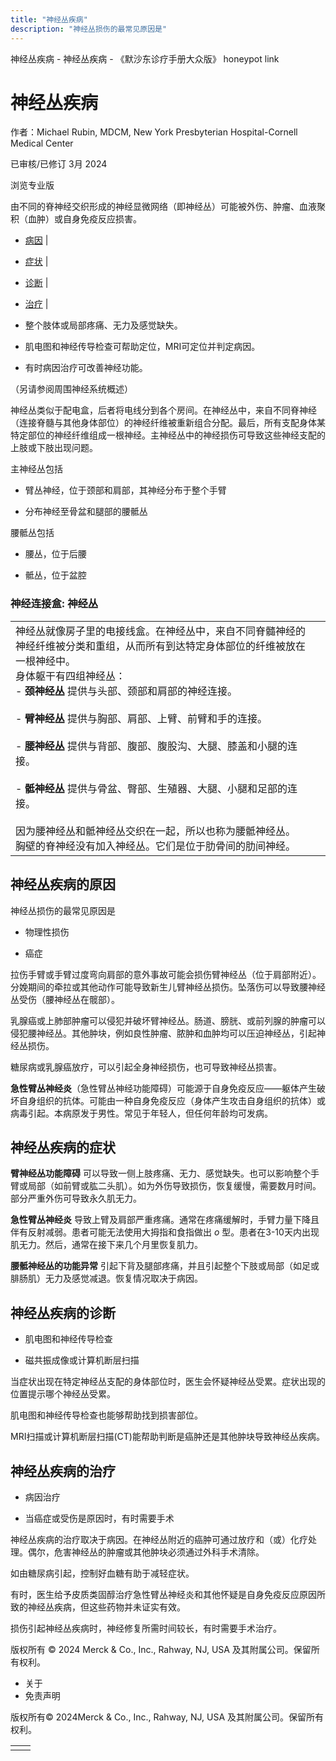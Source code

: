 ```yaml
---
title: "神经丛疾病"
description: "神经丛损伤的最常见原因是"
---
```


﻿神经丛疾病 \- 神经丛疾病 \- 《默沙东诊疗手册大众版》 honeypot link

# 神经丛疾病

作者：Michael Rubin, MDCM, New York Presbyterian Hospital-Cornell Medical Center

已审核/已修订 3月 2024

浏览专业版

由不同的脊神经交织形成的神经显微网络（即神经丛）可能被外伤、肿瘤、血液聚积（血肿）或自身免疫反应损害。

- [病因](#病因_v745260_zh) \|
- [症状](#症状_v745271_zh) \|
- [诊断](#诊断_v745304_zh) \|
- [治疗](#治疗_v745309_zh) \|

- 整个肢体或局部疼痛、无力及感觉缺失。

- 肌电图和神经传导检查可帮助定位，MRI可定位并判定病因。

- 有时病因治疗可改善神经功能。


（另请参阅周围神经系统概述）

神经丛类似于配电盒，后者将电线分到各个房间。在神经丛中，来自不同脊神经（连接脊髓与其他身体部位）的神经纤维被重新组合分配。最后，所有支配身体某特定部位的神经纤维组成一根神经。主神经丛中的神经损伤可导致这些神经支配的上肢或下肢出现问题。

主神经丛包括

- 臂丛神经，位于颈部和肩部，其神经分布于整个手臂

- 分布神经至骨盆和腿部的腰骶丛


腰骶丛包括

- 腰丛，位于后腰

- 骶丛，位于盆腔


### 神经连接盒: 神经丛

|     |     |
| --- | --- |
| 神经丛就像房子里的电接线盒。在神经丛中，来自不同脊髓神经的神经纤维被分类和重组，从而所有到达特定身体部位的纤维被放在一根神经中。<br>身体躯干有四组神经丛：<br>- **颈神经丛** 提供与头部、颈部和肩部的神经连接。<br>  <br>- **臂神经丛** 提供与胸部、肩部、上臂、前臂和手的连接。<br>  <br>- **腰神经丛** 提供与背部、腹部、腹股沟、大腿、膝盖和小腿的连接。<br>  <br>- **骶神经丛** 提供与骨盆、臀部、生殖器、大腿、小腿和足部的连接。<br>  <br>因为腰神经丛和骶神经丛交织在一起，所以也称为腰骶神经丛。<br>胸壁的脊神经没有加入神经丛。它们是位于肋骨间的肋间神经。 |  |

## 神经丛疾病的原因

神经丛损伤的最常见原因是

- 物理性损伤

- 癌症


拉伤手臂或手臂过度弯向肩部的意外事故可能会损伤臂神经丛（位于肩部附近）。分娩期间的牵拉或其他动作可能导致新生儿臂神经丛损伤。坠落伤可以导致腰神经丛受伤（腰神经丛在髋部）。

乳腺癌或上肺部肿瘤可以侵犯并破坏臂神经丛。肠道、膀胱、或前列腺的肿瘤可以侵犯腰神经丛。其他肿块，例如良性肿瘤、脓肿和血肿均可以压迫神经丛，引起神经丛损伤。

糖尿病或乳腺癌放疗，可以引起全身神经损伤，也可导致神经丛损害。

**急性臂丛神经炎**（急性臂丛神经功能障碍）可能源于自身免疫反应——躯体产生破坏自身组织的抗体。可能由一种自身免疫反应（身体产生攻击自身组织的抗体）或病毒引起。本病原发于男性。常见于年轻人，但任何年龄均可发病。

## 神经丛疾病的症状

**臂神经丛功能障碍** 可以导致一侧上肢疼痛、无力、感觉缺失。也可以影响整个手臂或局部（如前臂或肱二头肌）。如为外伤导致损伤，恢复缓慢，需要数月时间。部分严重外伤可导致永久肌无力。

**急性臂丛神经炎** 导致上臂及肩部严重疼痛。通常在疼痛缓解时，手臂力量下降且伴有反射减弱。患者可能无法使用大拇指和食指做出 _ο_ 型。患者在3-10天内出现肌无力。然后，通常在接下来几个月里恢复肌力。

**腰骶神经丛的功能异常** 引起下背及腿部疼痛，并且引起整个下肢或局部（如足或腓肠肌）无力及感觉减退。恢复情况取决于病因。

## 神经丛疾病的诊断

- 肌电图和神经传导检查

- 磁共振成像或计算机断层扫描


当症状出现在特定神经丛支配的身体部位时，医生会怀疑神经丛受累。症状出现的位置提示哪个神经丛受累。

肌电图和神经传导检查也能够帮助找到损害部位。

MRI扫描或计算机断层扫描(CT)能帮助判断是癌肿还是其他肿块导致神经丛疾病。

## 神经丛疾病的治疗

- 病因治疗

- 当癌症或受伤是原因时，有时需要手术


神经丛疾病的治疗取决于病因。在神经丛附近的癌肿可通过放疗和（或）化疗处理。偶尔，危害神经丛的肿瘤或其他肿块必须通过外科手术清除。

如由糖尿病引起，控制好血糖有助于减轻症状。

有时，医生给予皮质类固醇治疗急性臂丛神经炎和其他怀疑是自身免疫反应原因所致的神经丛疾病，但这些药物并未证实有效。

损伤引起神经丛疾病时，神经修复所需时间较长，有时需要手术治疗。



版权所有 © 2024
Merck & Co., Inc., Rahway, NJ, USA 及其附属公司。保留所有权利。

- 关于
- 免责声明

版权所有© 2024Merck & Co., Inc., Rahway, NJ, USA 及其附属公司。保留所有权利。

|     |     |
| --- | --- |
|  |  |
